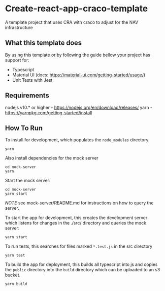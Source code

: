 # Create-react-app-craco-template
A template project that uses CRA with craco to adjust for the NAV infrastructure

## What this template does
By using this template or by following the guide bellow your project has support for:
 - Typescript
 - Material UI (docs: https://material-ui.com/getting-started/usage/)
 - Unit Tests with Jest

## Requirements
nodejs v10.* or higher - https://nodejs.org/en/download/releases/
yarn - https://yarnpkg.com/getting-started/install

## How To Run

To install for development, which populates the `node_modules` directory.
```
yarn
```

Also install dependencies for the mock server

```
cd mock-server
yarn
```

Start the mock server:

```
cd mock-server
yarn start
```

*NOTE* see mock-server/README.md for instructions on how to query the server.

To start the app for development, this creates the development server which listens for changes in the ./src/ directory and queries the mock server:
```
yarn start
```

To run tests, this searches for files marked `*.test.js` in the src directory
```
yarn test
```

To build the app for deployment, this builds all typescript into js and copies the `public` directory into the `build` directory which can be uploaded to an s3 bucket.
```
yarn build
```